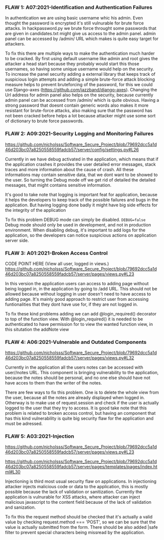 ### FLAW 1: A07:2021-Identification and Authentication Failures 

In authentication we are using basic username whic his admin. Even thought the password is encrypted it's still vulnurable for brute force attacks. In hackpassword.py we brute force throught some passwords that are given in candidates.txt might give us access to the admin panel. admin panel can be accessed by /admin/ URL which makes is quite easy target for attackers. 

To fix this there are multiple ways to make the authentication much harder to be cracked. By first using default username like admin and root gives the attacker a head start because they probably would start this those usernames, so having some unique username would help on the security. To increase the panel security adding a external library that keeps track of suspicious login attempts and adding a simple brute-force attack blocking measure helps to prevent bruteforcing of the password, for this we could use Django-axes (https://github.com/jazzband/django-axes). Changing the Url address for admin panel also helps on the security, because currently admin panel can be accessed from /admin/ which is quite obvious. Having a strong password that doesnt contain generic words also makes it more resistant for brute-force attacks, also making sure that the password has not been cracked before helps a lot because attacker might use some sort of dictionary to brute force passwords.

### FLAW 2: A09:2021-Security Logging and Monitoring Failures 


https://github.com/nicholsss/Software_Secure_Project/blob/79692dcc5a1d46d203bc07a8250558559fadcb57/server/config/settings.py#L26

Currently in we have debug activated in the application, which means that if the application crashes it provides the user detailed error messages, stack traces and more information about the cause of crash. All these informations may contain sensitive data, that we dont want to be showed to the user. So turning the Debug mode off we get rid of detailed the detailed messages, that might contains sensitive information.

It's good to take note that logging is important feat for application, because it helps the developers to keep track of the possible failures and bugs in the application. But having logging done badly it might have big side effects for the integrity of the application

To fix this problem DEBUG mode can simply be disabled. ```DEBUG=false``` Debug mode should only be used in development, and not in production environment. When disabling debug, it's important to add logs for the application, so the developers can notice suspicious actions on application server side.





### FLAW 3: A01:2021-Broken Access Control

CODE POINT HERE (View all user, logged in views.)
https://github.com/nicholsss/Software_Secure_Project/blob/79692dcc5a1d46d203bc07a8250558559fadcb57/server/pages/views.py#L23


In this version the application users can access to adding page without being logged in, in the application by going to /add URL. This should not be allowed because without logging in user doesn't need to have access to adding page. It's mainly good approach to restrict user from accessing funtionalities that they dont have use for, if they are not logged in.

To fix these kind problems adding we can add @login_required() decorator to top of the function view. With @login_required() it is needed to be authenticated to have permission for to view the wanted function view, in this situtation the addNote view


### FLAW 4: A06:2021-Vulnerable and Outdated Components

https://github.com/nicholsss/Software_Secure_Project/blob/79692dcc5a1d46d203bc07a8250558559fadcb57/server/pages/views.py#L32

Currently in the application all the users notes can be accessed with user/<username>/notes URL. This component is bringing vulnerability to the application, because the notes should be personal, and no one else should have not have acces to them than the writer of the notes. 

There are few ways to fix this problem. One is to delete the whole view from the user, because all the notes are already displayed when logged in. Otherway is to make use of request.session and check if the user is actually logged to the user that they try to access. It is good take note that this problem is related to broken access control, but having an component that has this kind vulnerability is quite big security flaw for the application and must be adressed.


### FLAW 5: A03:2021-Injection

https://github.com/nicholsss/Software_Secure_Project/blob/79692dcc5a1d46d203bc07a8250558559fadcb57/server/pages/views.py#L23

https://github.com/nicholsss/Software_Secure_Project/blob/79692dcc5a1d46d203bc07a8250558559fadcb57/server/pages/templates/pages/index.html#L30

Injectioning is third most usual security flaw on applications. In injectioning attacker injects malicious code or data to the application, this is mostly possible because the lack of validation or sanitization. Currently the application is vulnurable for XSS attacks, where attacker can inject malicious javascript to the content field because of the lack of validation and sanization.

To fix this the request method should be checked that it's actually a valid value by checking request.method === 'POST', so we can be sure that the value is actually submitted from the form. There should be also added |safe filter to prevent special characters being missread by the application.